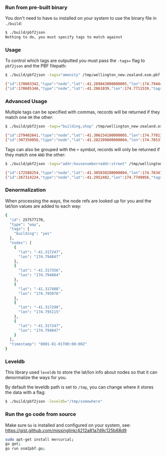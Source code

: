 
### Run from pre-built binary

You don't need to have `Go` installed on your system to use the binary file in `./build`:

```bash
$ ./build/pbf2json 
Nothing to do, you must specify tags to match against
```

### Usage

To control which tags are outputted you must pass the `-tags=` flag to `pbf2json` and the PBF filepath:

```bash
$ ./build/pbf2json -tags="amenity" /tmp/wellington_new-zealand.osm.pbf
```
```bash
{"id":170603342,"type":"node","lat":-41.289843000000005,"lon":174.7944402,"tags":{"amenity":"fountain","created_by":"Potlatch 0.5d","name":"Oriental Bay Fountain","source":"knowledge"},"timestamp":"0001-01-01T00:00:00Z"}
{"id":170605346,"type":"node","lat":-41.2861039,"lon":174.7711539,"tags":{"amenity":"fountain","created_by":"Potlatch 0.10c","source":"knowledge"},"timestamp":"0001-01-01T00:00:00Z"}
```

### Advanced Usage

Multiple tags can be specified with commas, records will be returned if they match one `OR` the other:

```bash
$ ./build/pbf2json -tags="building,shop" /tmp/wellington_new-zealand.osm.pbf
```
```bash
{"id":279402641,"type":"node","lat":-41.306234100000005,"lon":174.77813590000002,"tags":{"name":"Beaurepaires","shop":"car_repair"},"timestamp":"0001-01-01T00:00:00Z"}
{"id":307350056,"type":"node","lat":-41.282209800000004,"lon":174.7653727,"tags":{"building":"pavilion","name":"The Duckpond Pavilion"},"timestamp":"0001-01-01T00:00:00Z"}
```

Tags can also be grouped with the `+` symbol, records will only be returned if they match one `AND` the other:

```bash
$ ./build/pbf2json -tags="addr:housenumber+addr:street" /tmp/wellington_new-zealand.osm.pbf
```
```bash
{"id":172588254,"type":"node","lat":-41.305838200000004,"lon":174.7634702,"tags":{"addr:city":"Wellington","addr:housenumber":"205","addr:postcode":"6021","addr:street":"Ohiro Road","amenity":"cinema","name":"Penthouse Cinema","source":"knowledge","website":"http://www.penthousecinema.co.nz/"},"timestamp":"0001-01-01T00:00:00Z"}
{"id":267314224,"type":"node","lat":-41.2952482,"lon":174.7749056,"tags":{"addr:city":"Wellington","addr:housenumber":"213","addr:street":"Cuba Street","name":"Comfort Hotel","tourism":"hotel"},"timestamp":"0001-01-01T00:00:00Z"}
```

### Denormalization

When processing the ways, the node refs are looked up for you and the lat/lon values are added to each way:

```bash
{
  "id": 257577170,
  "type": "way",
  "tags": {
    "building": "yes"
  },
  "nodes": [
    {
      "lat": "-41.317247",
      "lon": "174.794847"
    },
    {
      "lat": "-41.317356",
      "lon": "174.794804"
    },
    {
      "lat": "-41.317408",
      "lon": "174.795076"
    },
    {
      "lat": "-41.317298",
      "lon": "174.795115"
    },
    {
      "lat": "-41.317247",
      "lon": "174.794847"
    }
  ],
  "timestamp": "0001-01-01T00:00:00Z"
}
```

### Leveldb

This library used `leveldb` to store the lat/lon info about nodes so that it can denormalize the ways for you.

By default the leveldb path is set to `/tmp`, you can change where it stores the data with a flag:

```bash
$ ./build/pbf2json -leveldb="/tmp/somewhere"
```

### Run the go code from source

Make sure `Go` is installed and configured on your system, see: https://gist.github.com/missinglink/4212a81a7d9c125b68d9

```bash
sudo apt-get install mercurial;
go get;
go run osm2pbf.go;
```